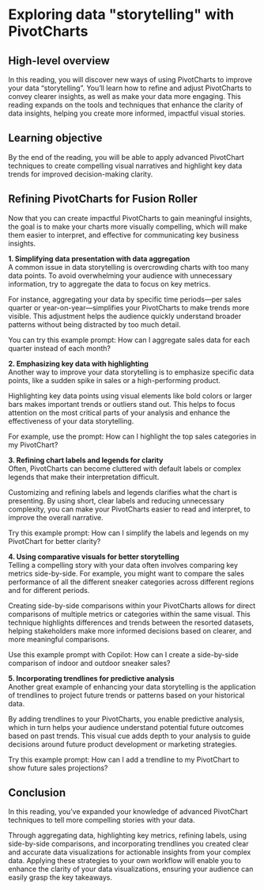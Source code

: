 # Exploring data "storytelling" with PivotCharts                                
## High-level overview                      
In this reading, you will discover new ways of using PivotCharts to improve your data “storytelling”. You’ll learn how to refine and adjust PivotCharts to convey clearer insights, as well as make your data more engaging. This reading expands on the tools and techniques that enhance the clarity of data insights, helping you create more informed, impactful visual stories.

## Learning objective                  
By the end of the reading, you will be able to apply advanced PivotChart techniques to create compelling visual narratives and highlight key data trends for improved decision-making clarity.

## Refining PivotCharts for Fusion Roller                  
Now that you can create impactful PivotCharts to gain meaningful insights, the goal is to make your charts more visually compelling, which will make them easier to interpret, and effective for communicating key business insights.

**1. Simplifying data presentation with data aggregation**                           
A common issue in data storytelling is overcrowding charts with too many data points. To avoid overwhelming your audience with unnecessary information, try to aggregate the data to focus on key metrics.

For instance, aggregating your data by specific time periods—per sales quarter or year-on-year—simplifies your PivotCharts to make trends more visible. This adjustment helps the audience quickly understand broader patterns without being distracted by too much detail.

You can try this example prompt: How can I aggregate sales data for each quarter instead of each month?

**2. Emphasizing key data with highlighting**                                         
Another way to improve your data storytelling is to emphasize specific data points, like a sudden spike in sales or a high-performing product.

Highlighting key data points using visual elements like bold colors or larger bars makes important trends or outliers stand out. This helps to focus attention on the most critical parts of your analysis and enhance the effectiveness of your data storytelling.

For example, use the prompt: How can I highlight the top sales categories in my PivotChart?

**3. Refining chart labels and legends for clarity**                                             
Often, PivotCharts can become cluttered with default labels or complex legends that make their interpretation difficult.

Customizing and refining labels and legends clarifies what the chart is presenting. By using short, clear labels and reducing unnecessary complexity, you can make your PivotCharts easier to read and interpret, to improve the overall narrative.

Try this example prompt: How can I simplify the labels and legends on my PivotChart for better clarity?

**4. Using comparative visuals for better storytelling**                             
Telling a compelling story with your data often involves comparing key metrics side-by-side. For example, you might want to compare the sales performance of all the different sneaker categories across different regions and for different periods.

Creating side-by-side comparisons within your PivotCharts allows for direct comparisons of multiple metrics or categories within the same visual. This technique highlights differences and trends between the resorted datasets, helping stakeholders make more informed decisions based on clearer, and more meaningful comparisons.

Use this example prompt with Copilot: How can I create a side-by-side comparison of indoor and outdoor sneaker sales?

**5. Incorporating trendlines for predictive analysis**                             
Another great example of enhancing your data storytelling is the application of trendlines to project future trends or patterns based on your historical data.

By adding trendlines to your PivotCharts, you enable predictive analysis, which in turn helps your audience understand potential future outcomes based on past trends. This visual cue adds depth to your analysis to guide decisions around future product development or marketing strategies.

Try this example prompt: How can I add a trendline to my PivotChart to show future sales projections?

## Conclusion                 
In this reading, you’ve expanded your knowledge of advanced PivotChart techniques to tell more compelling stories with your data.

Through aggregating data, highlighting key metrics, refining labels, using side-by-side comparisons, and incorporating trendlines you created clear and accurate data visualizations for actionable insights from your complex data. Applying these strategies to your own workflow will enable you to enhance the clarity of your data visualizations, ensuring your audience can easily grasp the key takeaways.
